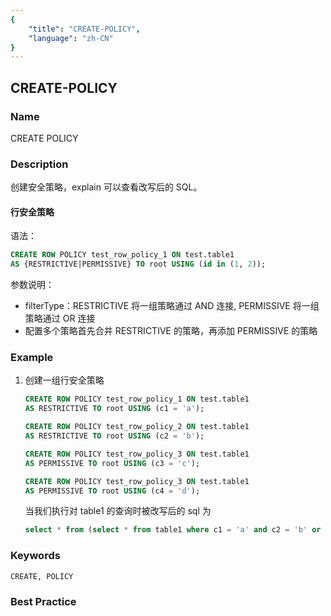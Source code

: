 ```yaml
---
{
    "title": "CREATE-POLICY",
    "language": "zh-CN"
}
---
```


<!--
Licensed to the Apache Software Foundation (ASF) under one
or more contributor license agreements.  See the NOTICE file
distributed with this work for additional information
regarding copyright ownership.  The ASF licenses this file
to you under the Apache License, Version 2.0 (the
"License"); you may not use this file except in compliance
with the License.  You may obtain a copy of the License at

  http://www.apache.org/licenses/LICENSE-2.0

Unless required by applicable law or agreed to in writing,
software distributed under the License is distributed on an
"AS IS" BASIS, WITHOUT WARRANTIES OR CONDITIONS OF ANY
KIND, either express or implied.  See the License for the
specific language governing permissions and limitations
under the License.
-->

## CREATE-POLICY

### Name

CREATE POLICY

### Description

创建安全策略，explain 可以查看改写后的 SQL。

#### 行安全策略
语法：

```sql
CREATE ROW POLICY test_row_policy_1 ON test.table1 
AS {RESTRICTIVE|PERMISSIVE} TO root USING (id in (1, 2));
```

参数说明：

- filterType：RESTRICTIVE 将一组策略通过 AND 连接, PERMISSIVE 将一组策略通过 OR 连接
- 配置多个策略首先合并 RESTRICTIVE 的策略，再添加 PERMISSIVE 的策略

### Example

1. 创建一组行安全策略

   ```sql
   CREATE ROW POLICY test_row_policy_1 ON test.table1 
   AS RESTRICTIVE TO root USING (c1 = 'a');
   ```
   ```sql
   CREATE ROW POLICY test_row_policy_2 ON test.table1 
   AS RESTRICTIVE TO root USING (c2 = 'b');
   ```
   ```sql
   CREATE ROW POLICY test_row_policy_3 ON test.table1 
   AS PERMISSIVE TO root USING (c3 = 'c');
   ```
   ```sql
   CREATE ROW POLICY test_row_policy_3 ON test.table1 
   AS PERMISSIVE TO root USING (c4 = 'd');
   ```

   当我们执行对 table1 的查询时被改写后的 sql 为

   ```sql
   select * from (select * from table1 where c1 = 'a' and c2 = 'b' or c3 = 'c' or c4 = 'd')
   ```

### Keywords

```text
CREATE, POLICY
```

### Best Practice

